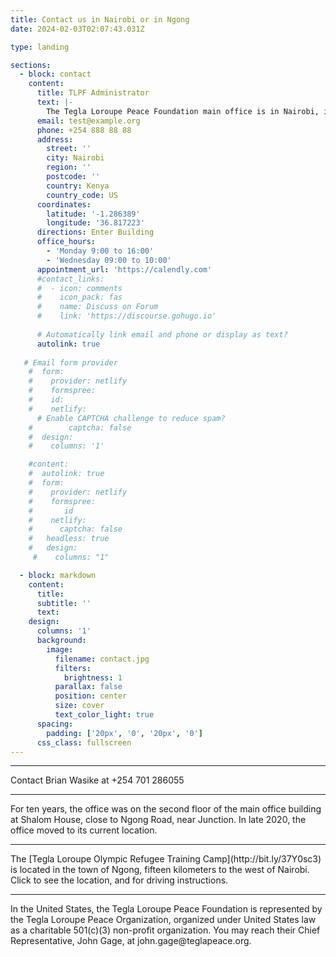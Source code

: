 ```yaml
---
title: Contact us in Nairobi or in Ngong
date: 2024-02-03T02:07:43.031Z

type: landing

sections:
  - block: contact
    content: 
      title: TLPF Administrator
      text: |-
        The Tegla Loroupe Peace Foundation main office is in Nairobi, in a new location in Lavington.  
      email: test@example.org
      phone: +254 888 88 88
      address:
        street: ''
        city: Nairobi
        region: ''
        postcode: ''
        country: Kenya
        country_code: US
      coordinates:
        latitude: '-1.286389'
        longitude: '36.817223'
      directions: Enter Building 
      office_hours:
        - 'Monday 9:00 to 16:00'
        - 'Wednesday 09:00 to 10:00'
      appointment_url: 'https://calendly.com'
      #contact_links:
      #  - icon: comments
      #    icon_pack: fas
      #    name: Discuss on Forum
      #    link: 'https://discourse.gohugo.io'
    
      # Automatically link email and phone or display as text?
      autolink: true
    
   # Email form provider
    #  form:
    #    provider: netlify
    #    formspree:
    #    id:
    #    netlify:
      # Enable CAPTCHA challenge to reduce spam?
    #        captcha: false
    #  design:
    #    columns: '1'

    #content:
    #  autolink: true
    #  form:
    #    provider: netlify
    #    formspree:
    #       id
    #    netlify:
    #      captcha: false
    #   headless: true
    #   design:
     #    columns: "1"

  - block: markdown
    content:
      title:
      subtitle: ''
      text:
    design:
      columns: '1'
      background:
        image: 
          filename: contact.jpg
          filters:
            brightness: 1
          parallax: false
          position: center
          size: cover
          text_color_light: true
      spacing:
        padding: ['20px', '0', '20px', '0']
      css_class: fullscreen
---
```


<hr>

Contact Brian Wasike at +254 701 286055
<hr>

For ten years, the office was on the second floor of the main office building at Shalom House, close to Ngong Road, near Junction. In late 2020, the office moved to its current location. 
<hr>
The [Tegla Loroupe Olympic Refugee Training Camp](http://bit.ly/37Y0sc3) is located in the town of Ngong, fifteen kilometers to the west of Nairobi. Click to see the location, and for driving instructions.
<hr>
In the United States, the Tegla Loroupe Peace Foundation is represented by the Tegla Loroupe Peace Organization, organized under United States law as a charitable 501(c)(3) non-profit organization. You may reach their Chief Representative, John Gage, at john.gage@teglapeace.org.